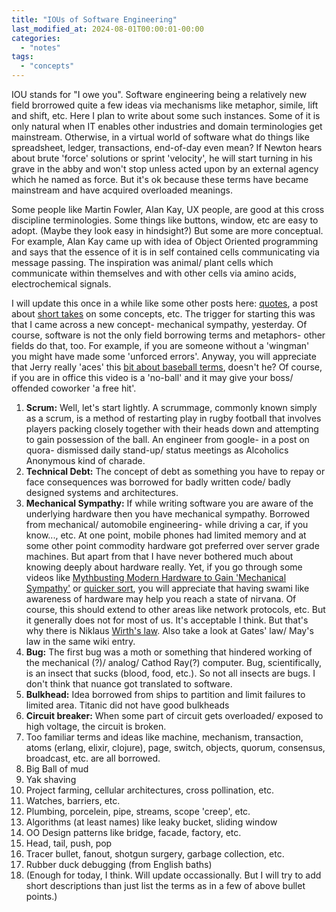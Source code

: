 ```yaml
---
title: "IOUs of Software Engineering"
last_modified_at: 2024-08-01T00:00:01-00:00
categories: 
  - "notes"
tags: 
  - "concepts"
---
```

IOU stands for "I owe you". Software engineering being a relatively new field brorrowed quite a few ideas via mechanisms like metaphor, simile, lift and shift, etc. Here I plan to write about some such instances. Some of it is only natural when IT enables other industries and domain terminologies get mainstream. Otherwise, in a virtual world of software what do things like spreadsheet, ledger, transactions, end-of-day even mean? If Newton hears about brute 'force' solutions or sprint 'velocity', he will start turning in his grave in the abby and won't stop unless acted upon by an external agency which he named as force. But it's ok because these terms have became mainstream and have acquired overloaded meanings.

Some people like Martin Fowler, Alan Kay, UX people, are good at this cross discipline terminologies. Some things like buttons, window, etc are easy to adopt. (Maybe they look easy in hindsight?) But some are more conceptual. For example, Alan Kay came up with idea of Object Oriented programming and says that the essence of it is in self contained cells communicating via message passing. The inspiration was animal/ plant cells which communicate within themselves and with other cells via amino acids, electrochemical signals.

I will update this once in a while like some other posts here: [quotes](https://atul-atul.github.io/quotes/), a post about [short takes](https://atul-atul.github.io/notes/Short-Takes/) on some concepts, etc. The trigger for starting this was that I came across a new concept- mechanical sympathy, yesterday. Of course, software is not the only field borrowing terms and metaphors- other fields do that, too. For example, if you are someone without a 'wingman' you might have made some 'unforced errors'. Anyway, you will appreciate that Jerry really 'aces' this [bit about baseball terms](https://youtu.be/HAsBk9Eia8A?t=3328), doesn't he? Of course, if you are in office this video is a 'no-ball' and it may give your boss/ offended coworker 'a free hit'.

1. **Scrum:** Well, let's start lightly. A scrummage, commonly known simply as a scrum, is a method of restarting play in rugby football that involves players packing closely together with their heads down and attempting to gain possession of the ball. An engineer from google- in a post on quora- dismissed daily stand-up/ status meetings as Alcoholics Anonymous kind of charade.
2. **Technical Debt:** The concept of debt as something you have to repay or face consequences was borrowed for badly written code/ badly designed systems and architectures.
3. **Mechanical Sympathy:** If while writing software you are aware of the underlying hardware then you have mechanical sympathy. Borrowed from mechanical/ automobile engineering- while driving a car, if you know..., etc. At one point, mobile phones had limited memory and at some other point commodity hardware got preferred over server grade machines. But apart from that I have never bothered much about knowing deeply about hardware really. Yet, if you go through some videos like [Mythbusting Modern Hardware to Gain 'Mechanical Sympathy'](https://www.youtube.com/watch?v=MC1EKLQ2Wmg) or [quicker sort](https://www.youtube.com/watch?v=Y0VQroDAkGs), you will appreciate that having swami like awareness of hardware may help you reach a state of nirvana. Of course, this should extend to other areas like network protocols, etc. But it generally does not for most of us. It's acceptable I think. But that's why there is Niklaus [Wirth's law](https://en.wikipedia.org/wiki/Wirth%27s_law). Also take a look at Gates' law/ May's law in the same wiki entry.
4. **Bug:** The first bug was a moth or something that hindered working of the mechanical (?)/ analog/ Cathod Ray(?) computer. Bug, scientifically, is an insect that sucks (blood, food, etc.). So not all insects are bugs. I don't think that nuance got translated to software.
5. **Bulkhead:** Idea borrowed from ships to partition and limit failures to limited area. Titanic did not have good bulkheads
6. **Circuit breaker:** When some part of circuit gets overloaded/ exposed to high voltage, the circuit is broken.
7. Too familiar terms and ideas like machine, mechanism, transaction, atoms (erlang, elixir, clojure), page, switch, objects, quorum, consensus, broadcast, etc. are all borrowed.
8. Big Ball of mud
9. Yak shaving
10. Project farming, cellular architectures, cross pollination, etc.
11. Watches, barriers, etc.
12. Plumbing, porcelein, pipe, streams, scope 'creep', etc.
13. Algorithms (at least names) like leaky bucket, sliding window
14. OO Design patterns like bridge, facade, factory, etc.
15. Head, tail, push, pop
16. Tracer bullet, fanout, shotgun surgery, garbage collection, etc.
17. Rubber duck debugging (from English baths)
18. (Enough for today, I think. Will update occassionally. But I will try to add short descriptions than just list the terms as in a few of above bullet points.)